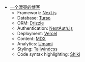 - [一个漂亮的博客](https://honghong.me)
	- Framework: [Next.js](https://nextjs.org/)
	- Database: [Turso](https://turso.tech/)
	- ORM: [Drizzle](https://orm.drizzle.team/)
	- Authentication: [NextAuth.js](https://next-auth.js.org/)
	- Deployment: [Vercel](https://vercel.com/)
	- Content: [MDX](https://mdxjs.com/)
	- Analytics: [Umami](https://github.com/umami-software/umami)
	- Styling: [Tailwindcss](https://tailwindcss.com/)
	- Code syntax highlighting: [Shiki](https://github.com/shikijs/shiki)